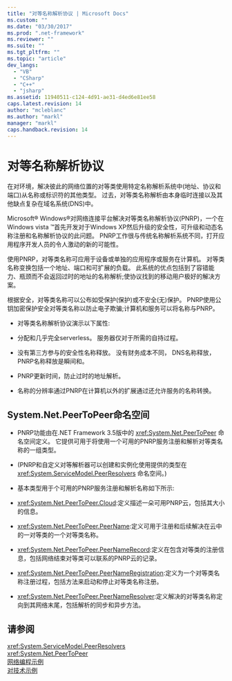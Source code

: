 ```yaml
---
title: "对等名称解析协议 | Microsoft Docs"
ms.custom: ""
ms.date: "03/30/2017"
ms.prod: ".net-framework"
ms.reviewer: ""
ms.suite: ""
ms.tgt_pltfrm: ""
ms.topic: "article"
dev_langs: 
  - "VB"
  - "CSharp"
  - "C++"
  - "jsharp"
ms.assetid: 11940511-c124-4d91-ae31-d4ed6e81ee58
caps.latest.revision: 14
author: "mcleblanc"
ms.author: "markl"
manager: "markl"
caps.handback.revision: 14
---
```

# 对等名称解析协议
在对环境，解决彼此的网络位置的对等类使用特定名称解析系统中\(地址、协议和端口\)从名称或标识符的其他类型。  过去，对等类名称解析由本身临时连接以及其他缺点复杂在域名系统\(DNS\)中。  
  
 Microsoft® Windows®对网络连接平台解决对等类名称解析协议\(PNRP\)，一个在Windows vista ™首先开发对于Windows XP然后升级的安全性，可升级和动态名称注册和名称解析协议的此问题。  PNRP工作很与传统名称解析系统不同，打开应用程序开发人员的令人激动的新的可能性。  
  
 使用PNRP，对等类名称可应用于设备或单独的应用程序或服务在计算机。  对等类名称变换包括一个地址、端口和可扩展的负载。  此系统的优点包括到了容错能力、瓶颈而不会返回过时的地址的名称解析;使协议找到的移动用户极好的解决方案。  
  
 根据安全，对等类名称可以公布如受保护\(保护\)或不安全\(无\)保护。  PNRP使用公钥加密保护安全对等类名称以防止电子欺骗;计算机和服务可以将名称与PNRP。  
  
-   对等类名称解析协议演示以下属性:  
  
-   分配和几乎完全serverless。  服务器仅对于所需的自持过程。  
  
-   没有第三方参与的安全性名称释放。  没有财务成本不同， DNS名称释放， PNRP名称释放是瞬间和。  
  
-   PNRP更新时间，防止过时的地址解析。  
  
-   名称的分辨率通过PNRP在计算机以外的扩展通过还允许服务的名称转换。  
  
## System.Net.PeerToPeer命名空间  
  
-   PNRP功能由在.NET Framework 3.5版中的 <xref:System.Net.PeerToPeer> 命名空间定义。  它提供可用于将使用一个可用的PNRP服务注册和解析对等类名称的一组类型。  
  
-   \(PNRP和自定义对等解析器可以创建和实例化使用提供的类型在 <xref:System.ServiceModel.PeerResolvers> 命名空间。\)  
  
-   基本类型用于个可用的PNRP服务注册和解析名称如下所示:  
  
-   <xref:System.Net.PeerToPeer.Cloud>:定义描述一朵可用PNRP云，包括其大小的信息。  
  
-   <xref:System.Net.PeerToPeer.PeerName>:定义可用于注册和后续解决在云中的一对等类的一个对等类名称。  
  
-   <xref:System.Net.PeerToPeer.PeerNameRecord>:定义在包含对等类的注册信息，包括网络结束对等类可以联系的PNRP云的记录。  
  
-   <xref:System.Net.PeerToPeer.PeerNameRegistration>:定义为一个对等类名称注册过程，包括方法来启动和停止对等类名称注册。  
  
-   <xref:System.Net.PeerToPeer.PeerNameResolver>:定义解决的对等类名称定向到其网络末尾，包括解析的同步和异步方法。  
  
## 请参阅  
 <xref:System.ServiceModel.PeerResolvers>   
 <xref:System.Net.PeerToPeer>   
 [网络编程示例](../../../docs/framework/network-programming/network-programming-samples.md)   
 [对技术示例](http://go.microsoft.com/fwlink/?LinkID=179571)